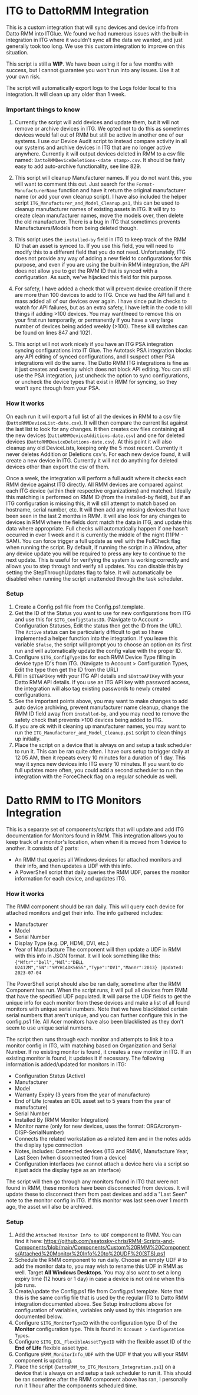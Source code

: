 # ITG to DattoRMM Integration

This is a custom integration that will sync devices and device info from Datto RMM into ITGlue. We found we had numerous issues with the built-in integration in ITG where it wouldn't sync all the data we wanted, and just generally took too long. We use this custom integration to improve on this situation.

This script is still a **WIP**. We have been using it for a few months with success, but I cannot guarantee you won't run into any issues. Use it at your own risk.

The script will automatically export logs to the Logs folder local to this integration. It will clean up any older than 1 week.

### Important things to know
1. Currently the script will add devices and update them, but it will not remove or archive devices in ITG. We opted not to do this as sometimes devices would fall out of RMM but still be active in another one of our systems. I use our Device Audit script to instead compare activity in all our systems and archive devices in ITG that are no longer active anywhere. Currently it will output devices deleted in RMM to a csv file named: `DattoRMMDeviceDeletions-<date stamp>.csv`. It should be fairly easy to add auto-archive functionality, see line 829.

2. This script will cleanup Manufacturer names. If you do not want this, you will want to comment this out. Just search for the `Format-ManufacturerName` function and have it return the original manufacturer name (or add your own cleanup script). I have also included the helper script `ITG_Manufacturer_and_Model_Cleanup.ps1`, this can be used to cleanup manufacturer names of existing assets in ITG. It will try to create clean manufacturer names, move the models over, then delete the old manufacturer. There is a bug in ITG that sometimes prevents Manufacturers/Models from being deleted though.

3. This script uses the `installed-by` field in ITG to keep track of the RMM ID that an asset is synced to. If you use this field, you will need to modify this to a different field that you do not need. Unfortunately, ITG does not provide any way of adding a new field to configurations for this purpose, and even if you are using the built-in RMM integration, the API does not allow you to get the RMM ID that is synced with a configuration. As such, we've hijacked this field for this purpose.

4. For safety, I have added a check that will prevent device creation if there are more than 100 devices to add to ITG. Once we had the API fail and it mass added all of our devices over again. I have since put in checks to watch for API failures, but as an extra safety, I have left in the code to kill things if adding >100 devices. You may want/need to remove this on your first run temporarily, or permanently if you have a very large number of devices being added weekly (>100). These kill switches can be found on lines 847 and 1021.

5. This script will not work nicely if you have an ITG PSA integration syncing configurations into IT Glue. The Autotask PSA integration blocks any API editing of synced configurations, and I suspect other PSA integrations will do the same. The Datto RMM ITG integrations is fine as it just creates and overlay which does not block API editing. You can still use the PSA integration, just uncheck the option to sync configurations, or uncheck the device types that exist in RMM for syncing, so they won't sync through from your PSA.

### How it works
On each run it will export a full list of all the devices in RMM to a csv file (`DattoRMMDeviceList-date.csv`). It will then compare the current list against the last list to look for any changes. It then creates csv files containing all the new devices (`DattoRMMDeviceAdditions-date.csv`) and one for deleted devices (`DattoRMMDeviceDeletions-date.csv`). At this point it will also cleanup any old DeviceLists, keeping only the 5 most recent. Currently it never deletes Addition or Deletions csv's. For each new device found, it will create a new device in ITG. Currently it will not do anything for deleted devices other than export the csv of them. 

Once a week, the integration will perform a full audit where it checks each RMM device against ITG directly. All RMM devices are compared against each ITG device (within their respective organizations) and matched. Ideally this matching is performed on RMM ID (from the installed-by field), but if an ITG configuration is missing this, it will still attempt to match based on hostname, serial number, etc. It will then add any missing devices that have been seen in the last 2 months in RMM. It will also look for any changes to devices in RMM where the fields dont match the data in ITG, and update this data where appropriate. Full checks will automatically happen if one hasn't occurred in over 1 week and it is currently the middle of the night (11PM - 5AM). You can force trigger a full update as well with the FullCheck flag when running the script. By default, if running the script in a Window, after any device update you will be required to press any key to continue to the next update. This is useful for verifying the system is working correctly and allows you to step through and verify all updates. You can disable this by setting the StepThroughUpdates flag to false. It will automatically be disabled when running the script unattended through the task scheduler.

### Setup
1. Create a Config.ps1 file from the Config.ps1.template. 
2. Get the ID of the Status you want to use for new configurations from ITG and use this for `$ITG_ConfigStatusID`. (Navigate to Account > Configuration Statuses, Edit the status then get the ID from the URL). The `Active` status can be particularly difficult to get so I have implemented a helper function into the integration. If you leave this variable `$false`, the script will prompt you to choose an option on its first run and will automatically update the config value with the proper ID.
3. Configure `$ITG_ConfigTypeIDs` for each RMM Device Type filling in device type ID's from ITG. (Navigate to Account > Configuration Types, Edit the type then get the ID from the URL)
4. Fill in `$ITGAPIKey` with your ITG API details and `$DattoAPIKey` with your Datto RMM API details. If you use an ITG API key with password access, the integration will also tag existing passwords to newly created configurations.
5. See the important points above, you may want to make changes to add auto device archiving, prevent manufacturer name cleanup, change the RMM ID field away from `installed-by`, and you may need to remove the safety check that prevents >100 devices being added to ITG.
6. If you are ok with it cleaning up manufacturer names, you may want to run the `ITG_Manufacturer_and_Model_Cleanup.ps1` script to clean things up initially.
7. Place the script on a device that is always on and setup a task scheduler to run it. This can be ran quite often. I have ours setup to trigger daily at 12:05 AM, then it repeats every 10 minutes for a duration of 1 day. This way it syncs new devices into ITG every 10 minutes. If you want to do full updates more often, you could add a second scheduler to run the integration with the ForceCheck flag on a regular schedule as well.

# Datto RMM to ITG Monitors Integration

This is a separate set of components/scripts that will update and add ITG documentation for Monitors found in RMM. This integration allows you to keep track of a monitor's location, when when it is moved from 1 device to another. It consists of 2 parts:
* An RMM that queries all Windows devices for attached monitors and their info, and then updates a UDF with this info.
* A PowerShell script that daily queries the RMM UDF, parses the monitor information for each device, and updates ITG.

### How it works
The RMM component should be ran daily. This will query each device for attached monitors and get their info. The info gathered includes:
* Manufacturer
* Model
* Serial Number
* Display Type (e.g. DP, HDMI, DVI, etc.)
* Year of Manufacture
The component will then update a UDF in RMM with this info in JSON format. It will look something like this:
`{"Mftr":"Dell","Mdl":"DELL U2412M","SN":"YMYH14DK565S","Type":"DVI","ManYr":2013} |Updated: 2023-07-04`

The PowerShell script should also be ran daily, sometime after the RMM Component has run. When the script runs, it will pull all devices from RMM that have the specified UDF populated. It will parse the UDF fields to get the unique info for each monitor from these devices and make a list of all found monitors with unique serial numbers. Note that we have blacklisted certain serial numbers that aren't unique, and you can further configure this in the config.ps1 file. All Acer monitors have also been blacklisted as they don't seem to use unique serial numbers. 

The script then runs through each monitor and attempts to link it to a monitor config in ITG, with matching based on Organization and Serial Number. If no existing monitor is found, it creates a new monitor in ITG. If an existing monitor is found, it updates it if necessary. The following information is added/updated for monitors in ITG:
* Configuration Status (Active)
* Manufacturer
* Model
* Warranty Expiry (3 years from the year of manufacture)
* End of Life (creates an EOL asset set to 5 years from the year of manufacture)
* Serial Number
* Installed By (RMM Monitor Integration)
* Monitor name (only for new devices, uses the format: ORGAcronym-DISP-SerialNumber)
* Connects the related workstation as a related item and in the notes adds the display type connection
* Notes, includes: Connected devices (ITG and RMM), Manufacture Year, Last Seen (when disconnected from a device)
* Configuration interfaces (we cannot attach a device here via a script so it just adds the display type as an interface)

The script will then go through any monitors found in ITG that were not found in RMM, these monitors have been disconnected from devices. It will update these to disconnect them from past devices and add a "Last Seen" note to the monitor config in ITG. If this monitor was last seen over 1 month ago, the asset will also be archived.

### Setup
1. Add the `Attached Monitor Info to UDF` component to RMM. You can find it here: https://github.com/seatosky-chris/RMM-Scripts-and-Components/blob/main/Components/Custom%20RMM%20Components/Attached%20Monitor%20Info%20to%20UDF%20(STS).ps1
2. Schedule the RMM component to run daily. Choose an empty UDF # to add the monitor data to, you may wish to rename this UDF in RMM as well. Target **All Windows Desktops**. You may also want to set a long expiry time (12 hours or 1 day) in case a device is not online when this job runs.
3. Create/update the Config.ps1 file from Config.ps1.template. Note that this is the same config file that is used by the regular ITG to Datto RMM integration documented above. See Setup instructions above for configuration of variables, variables only used by this integration are documented below.
4. Configure `$ITG_MonitorTypeID` with the configuration type ID of the **Monitor** configuration type. This is found in: `Account > Configuration Types`.
5. Configure `$ITG_EOL_FlexibleAssetTypeID` with the flexible asset ID of the **End of Life** flexible asset type.
6. Configure `$RMM_MonitorInfo_UDF` with the UDF # that you will your RMM component is updating.
7. Place the script (`DattoRMM_to_ITG_Monitors_Integration.ps1`) on a device that is always on and setup a task scheduler to run it. This should be ran sometime after the RMM component above has ran, I personally run it 1 hour after the components scheduled time.